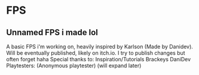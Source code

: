 # FPS
Unnamed FPS i made lol
--------------------
A basic FPS i'm working on, heavily inspired by Karlson (Made by Danidev). Will be eventually published, likely on itch.io. 
I try to publish changes but often forget haha
Special thanks to:
Inspiration/Tutorials
Brackeys
DaniDev
Playtesters:
(Anonymous playtester)
(will expand later)
